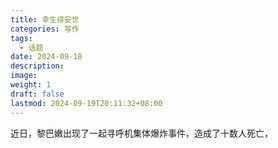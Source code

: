 ```yaml
---
title: 幸生得安世
categories: 写作
tags:
  - 话题
date: 2024-09-18
description: 
image: 
weight: 1
draft: false
lastmod: 2024-09-19T20:11:32+08:00
---
```

近日，黎巴嫩出现了一起寻呼机集体爆炸事件，造成了十数人死亡，

